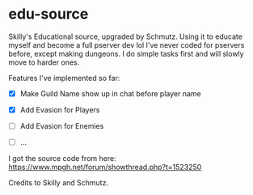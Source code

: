 # edu-source
Skilly's Educational source, upgraded by Schmutz. Using it to educate myself and become a full pserver dev lol
I've never coded for pservers before, except making dungeons. I do simple tasks first and will slowly move to harder ones.

Features I've implemented so far:
- [x] Make Guild Name show up in chat before player name
- [x] Add Evasion for Players
- [ ] Add Evasion for Enemies
- [ ] ...


I got the source code from here:
https://www.mpgh.net/forum/showthread.php?t=1523250

Credits to Skilly and Schmutz.
